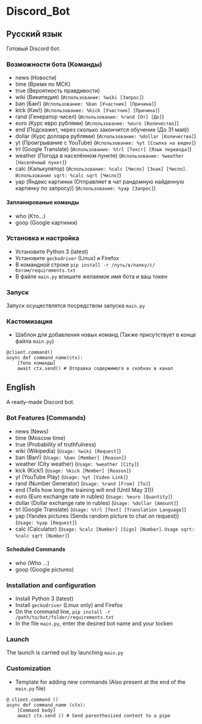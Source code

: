 # Discord_Bot

## Русский язык
Готовый Discord бот.

### Возможности бота (Команды)
* news          (Новости)  
* time          (Время по МСК)  
* true          (Вероятность правдивости)  
* wiki          (Википедия) (`Использование: %wiki [Запрос]`)  
* ban           (Бан!) (`Использование: %ban [Участник] [Причина]`)  
* kick          (Кик!) (`Использование: %kick [Участник] [Причина]`)  
* rand          (Генератор чисел) (`Использование: %rand [От] [До]`)  
* euro          (Курс евро рублями) (`Использование: %euro [Количество]`)  
* end           (Подскажет, через сколько закончится обучение (До 31 мая))  
* dollar        (Курс доллара рублями) (`Использование: %dollar [Количество]`)  
* yt            (Проигрывание с YouTube) (`Использование: %yt [Ссылка на видео]`)  
* trl           (Google Translate) (`Использование: %trl [Текст] [Язык перевода]`)  
* weather       (Погода в населённом пункте) (`Использование: %weather [Населённый пункт]`)  
* calc          (Калькулятор) (`Использование: %calc [Число] [Знак] [Число]`. `Использование sqrt: %calc sqrt [Число]`)  
* yap           (Яндекс картинки (Отправляет в чат рандомную найденную картинку по запросу)) (`Использование: %yap [Запрос]`)  

#### Запланированые команды
* who           (Кто...)  
* goop          (Google картинки)    

### Установка и настройка
* Установите Python 3 (latest)  
* Установите `geckodriver` (Linux) и Firefox  
* В командной строке `pip install -r /путь/в/папку/с/ботом/requirements.txt`  
* В файле `main.py` впишите желаемое имя бота и ваш токен  

### Запуск
Запуск осуществлятся посредством запуска `main.py`

### Кастомизация

* Шаблон для добавления новых команд (Также присутствует в конце файла `main.py`)  
```
@client.command()  
async def command_name(ctx):  
    [Тело команды]  
    await ctx.send() # Отправка содержимого в скобках в канал  
```

## English

A ready-made Discord bot.

### Bot Features (Commands)
* news          (News)  
* time          (Moscow time)  
* true          (Probability of truthfulness)  
* wiki          (Wikipedia) (`Usage: %wiki [Request]`)  
* ban           (Ban!) (`Usage: %ban [Member] [Reason]`)  
* weather       (City weather) (`Usage: %weather [City]`)  
* kick          (Kick!) (`Usage: %kick [Member] [Reason]`)  
* yt            (YouTube Play) (`Usage: %yt [Video Link]`)  
* rand          (Number Generator) (`Usage: %rand [From] [To]`)  
* end           (Tells how long the training will end (Until May 31))  
* euro          (Euro exchange rate in rubles) (`Usage: %euro [Quantity]`)  
* dollar        (Dollar exchange rate in rubles) (`Usage: %dollar [Amount]`)   
* trl           (Google Translate) (`Usage: %trl [Text] [Translation Language]`)   
* yap           (Yandex pictures (Sends random picture to chat on request)) (`Usage: %yap [Request]`)  
* calc          (Calculator) (`Usage: %calc [Number] [Sign] [Number]`. `Usage sqrt: %calc sqrt [Number]`)  

#### Scheduled Commands
* who           (Who ...)  
* goop          (Google pictures)   

### Installation and configuration
* Install Python 3 (latest)  
* Install `geckodriver` (Linux only) and Firefox  
* On the command line, `pip install -r /path/to/bot/folder/requirements.txt`  
* In the file `main.py`, enter the desired bot name and your tocken  

### Launch
The launch is carried out by launching `main.py`

### Customization

* Template for adding new commands (Also present at the end of the `main.py` file)  
```
@ client.command ()
async def command_name (ctx):
    [Command body]
    await ctx.send () # Send parenthesized content to a pipe
```
